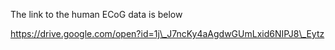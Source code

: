 The link to the human ECoG data is below

https://drive.google.com/open?id=1j\_J7ncKy4aAgdwGUmLxid6NIPJ8\_Eytz
